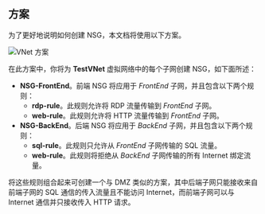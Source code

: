 ## 方案

为了更好地说明如何创建 NSG，本文档将使用以下方案。

![VNet 方案](./media/virtual-networks-create-nsg-scenario-include/figure1.png)

在此方案中，你将为 **TestVNet** 虚拟网络中的每个子网创建 NSG，如下面所述：

- **NSG-FrontEnd**。前端 NSG 将应用于 *FrontEnd* 子网，并且包含以下两个规则：	
    - **rdp-rule**。此规则允许将 RDP 流量传输到 *FrontEnd* 子网。
    - **web-rule**。此规则允许将 HTTP 流量传输到 *FrontEnd* 子网。
- **NSG-BackEnd**。后端 NSG 将应用于 *BackEnd* 子网，并且包含以下两个规则：	
    - **sql-rule**。此规则只允许从 *FrontEnd* 子网传输的 SQL 流量。
    - **web-rule**。此规则将拒绝从 *BackEnd* 子网传输的所有 Internet 绑定流量。

将这些规则组合起来可创建一个与 DMZ 类似的方案，其中后端子网只能接收来自前端子网的 SQL 通信的传入流量且不能访问 Internet，而前端子网可以与 Internet 通信并只接收传入 HTTP 请求。
 
<!---HONumber=76-->